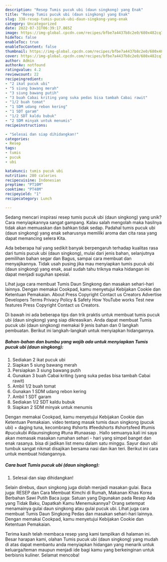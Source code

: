 ```yaml
---
description: "Resep Tumis pucuk ubi (daun singkong) yang Enak"
title: "Resep Tumis pucuk ubi (daun singkong) yang Enak"
slug: 338-resep-tumis-pucuk-ubi-daun-singkong-yang-enak
category: Uncategorized
date: 2022-07-31T06:39:17.865Z
image: https://img-global.cpcdn.com/recipes/bfbe7a4437b8c2e0/680x482cq70/tumis-pucuk-ubi-daun-singkong-foto-resep-utama.jpg
hideToc: false
enableToc: true
enableTocContent: false
thumbnail: https://img-global.cpcdn.com/recipes/bfbe7a4437b8c2e0/680x482cq70/tumis-pucuk-ubi-daun-singkong-foto-resep-utama.jpg
cover: https://img-global.cpcdn.com/recipes/bfbe7a4437b8c2e0/680x482cq70/tumis-pucuk-ubi-daun-singkong-foto-resep-utama.jpg
author: Admin
authorAv: notfound
ratingvalue: 4.2
reviewcount: 22
recipeingredient:
- "2 ikat pucuk ubi"
- "5 siung bawang merah"
- "3 siung bawang putih"
- "3 buah Cabai kriting yang suka pedas bisa tambah Cabai rawit"
- "1/2 buah tomat"
- "1 SDM udang rebon kering"
- "1 SDT garam"
- "1/2 SDT kaldu bubuk"
- "2 SDM minyak untuk menumis"
recipeinstructions:

- "Selesai dan siap dihidangkan!"
categories:
- Resep
tags:
- tumis
- pucuk
- ubi

katakunci: tumis pucuk ubi 
nutrition: 280 calories
recipecuisine: Indonesian
preptime: "PT10M"
cooktime: "PT48M"
recipeyield: "1"
recipecategory: Lunch

---
```





Sedang mencari inspirasi resep tumis pucuk ubi (daun singkong) yang unik? Cara menyiapkannya sangat gampang. Kalau salah mengolah maka hasilnya tidak akan memuaskan dan bahkan tidak sedap. Padahal tumis pucuk ubi (daun singkong) yang enak seharusnya memiliki aroma dan cita rasa yang dapat memancing selera Kita.





Ada beberapa hal yang sedikit banyak berpengaruh terhadap kualitas rasa dari tumis pucuk ubi (daun singkong), mulai dari jenis bahan, selanjutnya pemilihan bahan segar dan Bagus, sampai cara membuat dan menyajikannya. Tidak usah pusing jika mau menyiapkan tumis pucuk ubi (daun singkong) yang enak,      asal sudah tahu triknya maka hidangan ini dapat menjadi suguhan spesial.














Lihat juga cara membuat Tumis Daun Singkong dan masakan sehari-hari lainnya. Dengan memakai Cookpad, kamu menyetujui Kebijakan Cookie dan Ketentuan Pemakaian. About Press Copyright Contact us Creators Advertise Developers Terms Privacy Policy &amp; Safety How YouTube works Test new features Press Copyright Contact us Creators.






Di bawah ini ada beberapa tips dan trik praktis untuk membuat tumis pucuk ubi (daun singkong) yang siap dikreasikan. Anda dapat membuat Tumis pucuk ubi (daun singkong) memakai 9 jenis bahan dan 0 langkah pembuatan. Berikut ini langkah-langkah untuk menyiapkan hidangannya.

<!--inarticleads1-->

##### Bahan-bahan dan bumbu yang wajib ada untuk menyiapkan Tumis pucuk ubi (daun singkong):

1. Sediakan 2 ikat pucuk ubi
1. Siapkan 5 siung bawang merah
1. Persiapkan 3 siung bawang putih
1. Gunakan 3 buah Cabai kriting (yang suka pedas bisa tambah Cabai rawit)
1. Ambil 1/2 buah tomat
1. Gunakan 1 SDM udang rebon kering
1. Ambil 1 SDT garam
1. Sediakan 1/2 SDT kaldu bubuk
1. Siapkan 2 SDM minyak untuk menumis


Dengan memakai Cookpad, kamu menyetujui Kebijakan Cookie dan Ketentuan Pemakaian. video tentang masak tumis daun singkong (pucuk ubi) + daging tuna, kecombrang #shorts #feedshorts #shortsfeed #tumis #pucukubi #daunsingkong #tuna #tunaasap . Hallo semuanya.kali ini saya akan memasak masakan rumahan sehari - hari yang simpel banget dan enak rasanya. bisa di jadikan list menu dalam satu minggu. Sayur daun ubi tumbuk sangat nikmat disajikan bersama nasi dan ikan teri. Berikut ini cara untuk membuat hidangannya. 

<!--inarticleads2-->

##### Cara buat Tumis pucuk ubi (daun singkong):


1. Selesai dan siap dihidangkan!

Selain direbus, daun singkong juga diolah menjadi masakan gulai. Baca juga: RESEP dan Cara Membuat Kimchi di Rumah, Makanan Khas Korea Berbahan Sawi Putih Baca juga: Satuan yang Digunakan pada Resep Ada yang Tidak Baku, Dapatkah Kamu Menemukannya? Orang setempat menamainya gulai daun singkong atau gulai pucuk ubi. Lihat juga cara membuat Tumis Daun Singkong Pedas dan masakan sehari-hari lainnya. Dengan memakai Cookpad, kamu menyetujui Kebijakan Cookie dan Ketentuan Pemakaian. 

Terima kasih telah membaca resep yang kami tampilkan di halaman ini. Besar harapan kami, olahan Tumis pucuk ubi (daun singkong) yang mudah di atas dapat membantu anda menyiapkan hidangan yang menarik untuk keluarga/teman maupun menjadi ide bagi kamu yang berkeinginan untuk berbisnis kuliner. Selamat mencoba!
